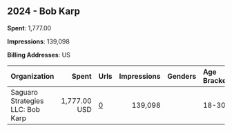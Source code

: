 ## 2024 - Bob Karp 
**Spent**: 1,777.00

**Impressions**: 139,098

**Billing Addresses**: US

|Organization|Spent|Urls|Impressions|Genders|Age Brackets|Country Codes|
|:---|---:|:---|---:|:---|:---|:---|
|Saguaro Strategies LLC: Bob Karp|1,777.00 USD|[0](https://www.snap.com/political-ads/asset/9d9d2096c13d9dabe0aa5fd4475ba732851494358808d9d60d8162caf5fd8e26?mediaType=mp4)|139,098||18-30|united states|
